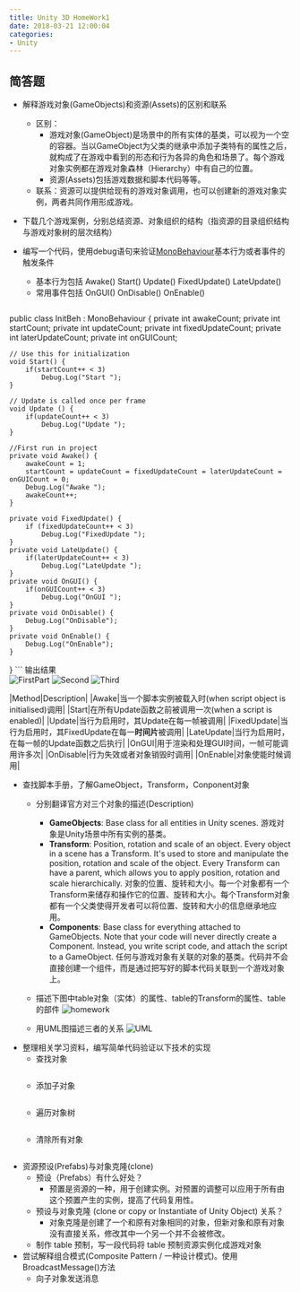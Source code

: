 ```yaml
---
title: Unity 3D HomeWork1
date: 2018-03-21 12:00:04
categories:
- Unity
---
```

## 简答题
- 解释游戏对象(GameObjects)和资源(Assets)的区别和联系
    - 区别：
        - 游戏对象(GameObject)是场景中的所有实体的基类，可以视为一个空的容器。当以GameObject为父类的继承中添加子类特有的属性之后，就构成了在游戏中看到的形态和行为各异的角色和场景了。每个游戏对象实例都在游戏对象森林（Hierarchy）中有自己的位置。
        - 资源(Assets)包括游戏数据和脚本代码等等。
    - 联系：资源可以提供给现有的游戏对象调用，也可以创建新的游戏对象实例，两者共同作用形成游戏。

- 下载几个游戏案例，分别总结资源、对象组织的结构（指资源的目录组织结构与游戏对象树的层次结构）

- 编写一个代码，使用debug语句来验证[MonoBehaviour](https://docs.unity3d.com/ScriptReference/MonoBehaviour.html)基本行为或者事件的触发条件
    - 基本行为包括 Awake() Start() Update() FixedUpdate() LateUpdate()
    - 常用事件包括 OnGUI() OnDisable() OnEnable()

    ```c
public class InitBeh : MonoBehaviour {
    private int awakeCount;
    private int startCount;
    private int updateCount;
    private int fixedUpdateCount;
    private int laterUpdateCount;
    private int onGUICount;

    // Use this for initialization
    void Start() {
        if(startCount++ < 3)
            Debug.Log("Start ");
    }

    // Update is called once per frame
    void Update () {
        if(updateCount++ < 3)
            Debug.Log("Update ");
    }

    //First run in project
    private void Awake() {
        awakeCount = 1;
        startCount = updateCount = fixedUpdateCount = laterUpdateCount = onGUICount = 0;
        Debug.Log("Awake ");
        awakeCount++;
    }

    private void FixedUpdate() {
        if (fixedUpdateCount++ < 3)
            Debug.Log("FixedUpdate ");
    }
    private void LateUpdate() {
        if(laterUpdateCount++ < 3)
            Debug.Log("LateUpdate ");
    }
    private void OnGUI() {
        if(onGUICount++ < 3)
            Debug.Log("OnGUI ");
    }
    private void OnDisable() {
        Debug.Log("OnDisable");
    }
    private void OnEnable() {
        Debug.Log("OnEnable");
    }

}
    ```
输出结果  
![FirstPart](http://i4.bvimg.com/618639/321710527c288258.png)
![Second](http://i4.bvimg.com/618639/d3183b375074539a.png)
![Third](http://i4.bvimg.com/618639/f6ed3b5832dffafe.png)

|Method|Description|
|Awake|当一个脚本实例被载入时(when script object is initialised)调用|
|Start|在所有Update函数之前被调用一次(when a script is enabled)|
|Update|当行为启用时，其Update在每一帧被调用|
|FixedUpdate|当行为启用时，其FixedUpdate在每一**时间片**被调用|
|LateUpdate|当行为启用时，在每一帧的Update函数之后执行|
|OnGUI|用于渲染和处理GUI时间，一帧可能调用许多次|
|OnDisable|行为失效或者对象销毁时调用|
|OnEnable|对象使能时候调用|

- 查找脚本手册，了解GameObject，Transform，Conponent对象
    + 分别翻译官方对三个对象的描述(Description)
        * **GameObjects**: Base class for all entities in Unity scenes. 游戏对象是Unity场景中所有实例的基类。
        * **Transform**: Position, rotation and scale of an object. Every object in a scene has a Transform. It's used to store and manipulate the position, rotation and scale of the object. Every Transform can have a parent, which allows you to apply position, rotation and scale hierarchically. 对象的位置、旋转和大小。每一个对象都有一个Transform来储存和操作它的位置、旋转和大小。每个Transform对象都有一个父类使得开发者可以将位置、旋转和大小的信息继承地应用。
        * **Components**: Base class for everything attached to GameObjects. Note that your code will never directly create a Component. Instead, you write script code, and attach the script to a GameObject. 任何与游戏对象有关联的对象的基类。代码并不会直接创建一个组件，而是通过把写好的脚本代码关联到一个游戏对象上。
        
    + 描述下图中table对象（实体）的属性、table的Transform的属性、table的部件
        ![homework](https://pan.baidu.com/s/1myqv_r1PAmFZDPofJdTk5A)
    + 用UML图描述三者的关系
        ![UML](https://pan.baidu.com/s/1ZZfPtp6HLmQo8vU7fWTvpg)
- 整理相关学习资料，编写简单代码验证以下技术的实现
    + 查找对象  
    ```

    ```
    + 添加子对象  
    ```

    ```
    + 遍历对象树  
    ```

    ```
    + 清除所有对象  
    ```

    ```
- 资源预设(Prefabs)与对象克隆(clone)
    + 预设（Prefabs）有什么好处？
        * 预置是资源的一种，用于创建实例。对预置的调整可以应用于所有由这个预置产生的实例，提高了代码复用性。
    + 预设与对象克隆 (clone or copy or Instantiate of Unity Object) 关系？
        * 对象克隆是创建了一个和原有对象相同的对象，但新对象和原有对象没有直接关系，修改其中一个另一个并不会被修改。
    + 制作 table 预制，写一段代码将 table 预制资源实例化成游戏对象
- 尝试解释组合模式(Composite Pattern / 一种设计模式)。使用BroadcastMessage()方法
    + 向子对象发送消息
